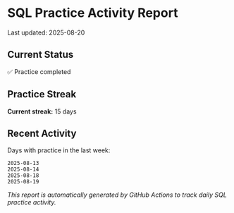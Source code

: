 # SQL Practice Activity Report

Last updated: 2025-08-20

## Current Status

✅ Practice completed

## Practice Streak

**Current streak:** 15 days

## Recent Activity

Days with practice in the last week:

```
2025-08-13
2025-08-14
2025-08-18
2025-08-19
```

*This report is automatically generated by GitHub Actions to track daily SQL practice activity.*
